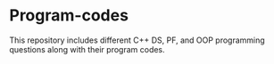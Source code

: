 # Program-codes
This repository includes different C++ DS, PF, and OOP programming questions along with their program codes.
